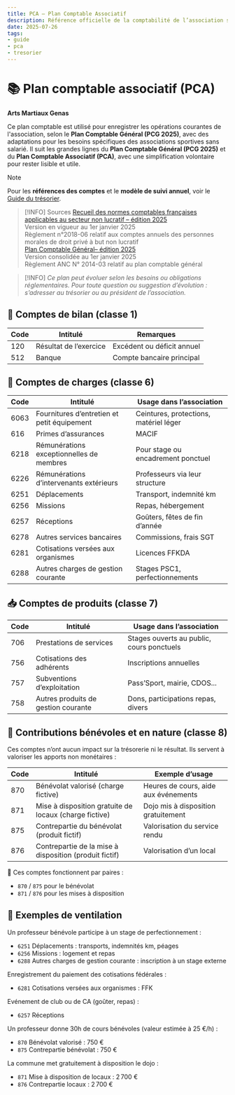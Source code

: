 ```yaml
---
title: PCA – Plan Comptable Associatif
description: Référence officielle de la comptabilité de l’association sportive
date: 2025-07-26
tags:
- guide
- pca
- tresorier
---
```


# 📚 Plan comptable associatif (PCA)
**Arts Martiaux Genas**

Ce plan comptable est utilisé pour enregistrer les opérations courantes de l'association, selon le **Plan Comptable Général (PCG 2025)**, avec des adaptations pour les besoins spécifiques des associations sportives sans salarié.
Il suit les grandes lignes du **Plan Comptable Général (PCG 2025)** et du **Plan Comptable Associatif (PCA)**, avec une simplification volontaire pour rester lisible et utile.

> [!NOTE]
> Pour les **références des comptes** et le **modèle de suivi annuel**, voir le [Guide du trésorier](/docs/guides/conseils-tresorier).

> [!INFO] Sources
> [Recueil des normes comptables françaises applicables au secteur non lucratif – édition 2025](https://www.anc.gouv.fr/files/anc/files/1_Normes_fran%C3%A7aises/Reglements/Recueils/Recueil_Secteur-non-lucratif/2025/Recueil-non-lucratif-2025.pdf)  
> Version en vigueur au 1er janvier 2025  
> Règlement n°2018-06 relatif aux comptes annuels des personnes morales de droit privé à but non lucratif  
> [Plan Comptable Général– édition 2025](https://www.anc.gouv.fr/files/anc/files/1_Normes_fran%C3%A7aises/Plans%20comptables/PCG--1er-janvier-2025.pdf)  
> Version consolidée au 1er janvier 2025  
> Règlement ANC N° 2014-03 relatif au plan comptable général

> [!INFO]
> *Ce plan peut évoluer selon les besoins ou obligations réglementaires. Pour toute question ou suggestion d’évolution : s’adresser au trésorier ou au président de l’association.*

## 🔢 Comptes de bilan (classe 1)

| Code  | Intitulé                  | Remarques                          |
|-------|---------------------------|------------------------------------|
| 120   | Résultat de l’exercice    | Excédent ou déficit annuel         |
| 512   | Banque                    | Compte bancaire principal          |

## 🧾 Comptes de charges (classe 6)

| Code   | Intitulé                                       | Usage dans l’association                    |
|--------|------------------------------------------------|----------------------------------------------|
| 6063   | Fournitures d’entretien et petit équipement    | Ceintures, protections, matériel léger       |
| 616    | Primes d’assurances                            | MACIF                                        |
| 6218   | Rémunérations exceptionnelles de membres    | Pour stage ou encadrement ponctuel          |
| 6226   | Rémunérations d’intervenants extérieurs        | Professeurs via leur structure               |
| 6251   | Déplacements                                    | Transport, indemnité km                      |
| 6256   | Missions                                        | Repas, hébergement                           |
| 6257   | Réceptions                                      | Goûters, fêtes de fin d’année                |
| 6278   | Autres services bancaires                       | Commissions, frais SGT                       |
| 6281   | Cotisations versées aux organismes             | Licences FFKDA                               |
| 6288   | Autres charges de gestion courante             | Stages PSC1, perfectionnements                  |

## 📥 Comptes de produits (classe 7)

| Code  | Intitulé                                 | Usage dans l’association                     |
|--------|------------------------------------------|-----------------------------------------------|
| 706   | Prestations de services                  | Stages ouverts au public, cours ponctuels    |
| 756   | Cotisations des adhérents                | Inscriptions annuelles                       |
| 757   | Subventions d’exploitation               | Pass’Sport, mairie, CDOS...                  |
| 758   | Autres produits de gestion courante      | Dons, participations repas, divers           |

## 📘 Contributions bénévoles et en nature (classe 8)

Ces comptes n’ont aucun impact sur la trésorerie ni le résultat. Ils servent à valoriser les apports non monétaires :

| Code | Intitulé                                               | Exemple d’usage                                  |
|------|--------------------------------------------------------|--------------------------------------------------|
| 870  | Bénévolat valorisé (charge fictive)                    | Heures de cours, aide aux événements            |
| 871  | Mise à disposition gratuite de locaux (charge fictive) | Dojo mis à disposition gratuitement             |
| 875  | Contrepartie du bénévolat (produit fictif)             | Valorisation du service rendu                   |
| 876  | Contrepartie de la mise à disposition (produit fictif) | Valorisation d’un local                         |

🔁 Ces comptes fonctionnent par paires :
- `870` / `875` pour le bénévolat
- `871` / `876` pour les mises à disposition

## 📌 Exemples de ventilation

Un professeur bénévole participe à un stage de perfectionnement :
- `6251` Déplacements : transports, indemnités km, péages  
- `6256` Missions : logement et repas  
- `6288` Autres charges de gestion courante : inscription à un stage externe

Enregistrement du paiement des cotisations fédérales :
- `6281` Cotisations versées aux organismes : FFK

Evénement de club ou de CA (goûter, repas) :
- `6257` Réceptions

Un professeur donne 30h de cours bénévoles (valeur estimée à 25 €/h) :  
- `870` Bénévolat valorisé : 750 €  
- `875` Contrepartie bénévolat : 750 €

La commune met gratuitement à disposition le dojo :
- `871` Mise à disposition de locaux : 2 700 €  
- `876` Contrepartie locaux : 2 700 €
